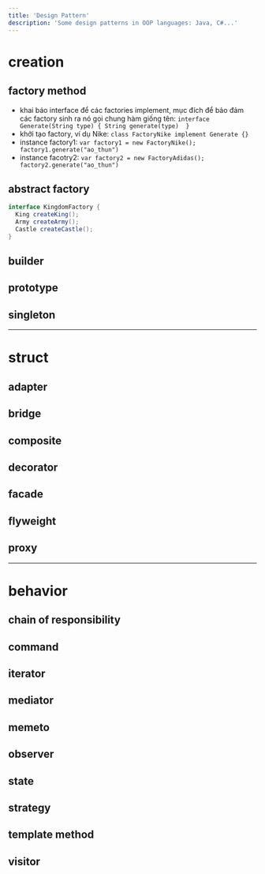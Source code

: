 ```yaml
---
title: 'Design Pattern'
description: 'Some design patterns in OOP languages: Java, C#...'
---
```


# creation

## factory method

- khai báo interface để các factories implement, mục đích để bảo đảm các factory sinh ra nó gọi chung hàm giống tên: `interface Generate(String type) { String generate(type)  }`
- khởi tạo factory, ví dụ Nike: `class FactoryNike implement Generate {}`
- instance factory1: `var factory1 = new FactoryNike(); factory1.generate("ao_thun")`
- instance facotry2: `var factory2 = new FactoryAdidas(); factory2.generate("ao_thun")`

## abstract factory


```java
interface KingdomFactory {
  King createKing();
  Army createArmy();
  Castle createCastle();
}
```


## builder



## prototype



## singleton

---

# struct

## adapter



## bridge

## composite


## decorator

## facade


## flyweight


## proxy

---

# behavior

## chain of responsibility

## command


## iterator

## mediator

## memeto

## observer

## state

## strategy

## template method

## visitor


